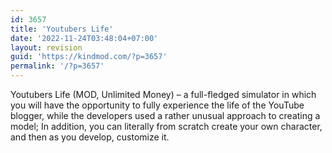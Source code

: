 ```yaml
---
id: 3657
title: 'Youtubers Life'
date: '2022-11-24T03:48:04+07:00'
layout: revision
guid: 'https://kindmod.com/?p=3657'
permalink: '/?p=3657'
---
```


Youtubers Life (MOD, Unlimited Money) – a full-fledged simulator in which you will have the opportunity to fully experience the life of the YouTube blogger, while the developers used a rather unusual approach to creating a model; In addition, you can literally from scratch create your own character, and then as you develop, customize it.